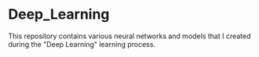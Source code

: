 # Deep_Learning
This repository contains various neural networks and models that I created during the "Deep Learning" learning process.
